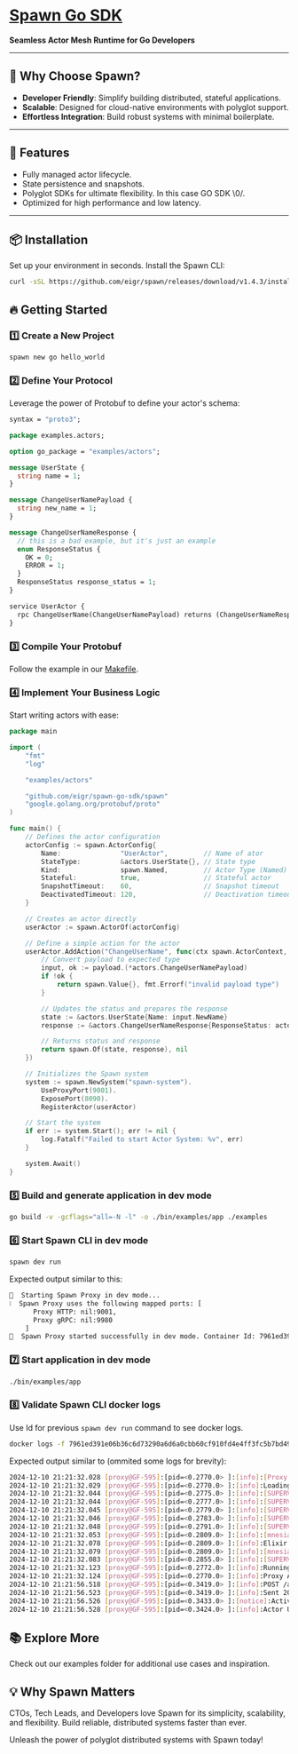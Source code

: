 # [Spawn Go SDK](https://github.com/eigr/spawn)

**Seamless Actor Mesh Runtime for Go Developers**

---

## 🚀 **Why Choose Spawn?**

- **Developer Friendly**: Simplify building distributed, stateful applications.
- **Scalable**: Designed for cloud-native environments with polyglot support.
- **Effortless Integration**: Build robust systems with minimal boilerplate.

---

## **🌟 Features**

- Fully managed actor lifecycle.
- State persistence and snapshots.
- Polyglot SDKs for ultimate flexibility. In this case GO SDK \0/.
- Optimized for high performance and low latency.

---

## **📦 Installation**

Set up your environment in seconds. Install the Spawn CLI:

```bash
curl -sSL https://github.com/eigr/spawn/releases/download/v1.4.3/install.sh | sh
```

## 🔥 Getting Started

### 1️⃣ Create a New Project

```bash
spawn new go hello_world
```

### 2️⃣ Define Your Protocol

Leverage the power of Protobuf to define your actor's schema:

```proto
syntax = "proto3";

package examples.actors;

option go_package = "examples/actors";

message UserState {
  string name = 1;
}

message ChangeUserNamePayload {
  string new_name = 1;
}

message ChangeUserNameResponse {
  // this is a bad example, but it's just an example
  enum ResponseStatus {
    OK = 0;
    ERROR = 1;
  }
  ResponseStatus response_status = 1;
}

service UserActor {
  rpc ChangeUserName(ChangeUserNamePayload) returns (ChangeUserNameResponse) {}
}
```

### 3️⃣ Compile Your Protobuf

Follow the example in our [Makefile](./Makefile).

### 4️⃣ Implement Your Business Logic

Start writing actors with ease:

```go
package main

import (
	"fmt"
	"log"

	"examples/actors"

	"github.com/eigr/spawn-go-sdk/spawn"
	"google.golang.org/protobuf/proto"
)

func main() {
	// Defines the actor configuration
	actorConfig := spawn.ActorConfig{
		Name:               "UserActor",         // Name of ator
		StateType:          &actors.UserState{}, // State type
		Kind:               spawn.Named,         // Actor Type (Named)
		Stateful:           true,                // Stateful actor
		SnapshotTimeout:    60,                  // Snapshot timeout
		DeactivatedTimeout: 120,                 // Deactivation timeout
	}

	// Creates an actor directly
	userActor := spawn.ActorOf(actorConfig)

	// Define a simple action for the actor
	userActor.AddAction("ChangeUserName", func(ctx spawn.ActorContext, payload proto.Message) (spawn.Value, error) {
		// Convert payload to expected type
		input, ok := payload.(*actors.ChangeUserNamePayload)
		if !ok {
			return spawn.Value{}, fmt.Errorf("invalid payload type")
		}

		// Updates the status and prepares the response
		state := &actors.UserState{Name: input.NewName}
		response := &actors.ChangeUserNameResponse{ResponseStatus: actors.ChangeUserNameResponse_OK}

		// Returns status and response
		return spawn.Of(state, response), nil
	})

	// Initializes the Spawn system
	system := spawn.NewSystem("spawn-system").
		UseProxyPort(9001).
		ExposePort(8090).
		RegisterActor(userActor)

	// Start the system
	if err := system.Start(); err != nil {
		log.Fatalf("Failed to start Actor System: %v", err)
	}

	system.Await()
}
```

### 5️⃣ Build and generate application in dev mode

```bash
go build -v -gcflags="all=-N -l" -o ./bin/examples/app ./examples
```

### 6️⃣ Start Spawn CLI in dev mode

```bash
spawn dev run
```

Expected output similar to this:

```bash
🏃  Starting Spawn Proxy in dev mode...
❕  Spawn Proxy uses the following mapped ports: [
      Proxy HTTP: nil:9001,
      Proxy gRPC: nil:9980
    ]
🚀  Spawn Proxy started successfully in dev mode. Container Id: 7961ed391e06b36c6d73290a6d6a0cbb60cf910fd4e4ff3fc5b7bd49ed677976
```

### 7️⃣ Start application in dev mode

```bash
./bin/examples/app
```

### 8️⃣ Validate Spawn CLI docker logs

Use Id for previous `spawn dev run` command to see docker logs.

```bash
docker logs -f 7961ed391e06b36c6d73290a6d6a0cbb60cf910fd4e4ff3fc5b7bd49ed677976
```

Expected output similar to (ommited some logs for brevity):

```bash
2024-12-10 21:21:32.028 [proxy@GF-595]:[pid=<0.2770.0> ]:[info]:[Proxy.Config] Loading configs
2024-12-10 21:21:32.029 [proxy@GF-595]:[pid=<0.2770.0> ]:[info]:Loading config: [actor_system_name]:[my-system]
2024-12-10 21:21:32.044 [proxy@GF-595]:[pid=<0.2775.0> ]:[info]:[SUPERVISOR] Sidecar.Supervisor is up
2024-12-10 21:21:32.044 [proxy@GF-595]:[pid=<0.2777.0> ]:[info]:[SUPERVISOR] Sidecar.ProcessSupervisor is up
2024-12-10 21:21:32.045 [proxy@GF-595]:[pid=<0.2779.0> ]:[info]:[SUPERVISOR] Sidecar.MetricsSupervisor is up
2024-12-10 21:21:32.046 [proxy@GF-595]:[pid=<0.2783.0> ]:[info]:[SUPERVISOR] Spawn.Supervisor is up
2024-12-10 21:21:32.048 [proxy@GF-595]:[pid=<0.2791.0> ]:[info]:[SUPERVISOR] Spawn.Cluster.StateHandoff.ManagerSupervisor is up
2024-12-10 21:21:32.053 [proxy@GF-595]:[pid=<0.2809.0> ]:[info]:[mnesiac:proxy@GF-595] mnesiac starting, with []
2024-12-10 21:21:32.078 [proxy@GF-595]:[pid=<0.2809.0> ]:[info]:Elixir.Statestores.Adapters.Native.SnapshotStore Initialized with result {:aborted, {:already_exists, Statestores.Adapters.Native.SnapshotStore}}
2024-12-10 21:21:32.079 [proxy@GF-595]:[pid=<0.2809.0> ]:[info]:[mnesiac:proxy@GF-595] mnesiac started
2024-12-10 21:21:32.083 [proxy@GF-595]:[pid=<0.2855.0> ]:[info]:[SUPERVISOR] Actors.Supervisors.ActorSupervisor is up
2024-12-10 21:21:32.123 [proxy@GF-595]:[pid=<0.2772.0> ]:[info]:Running Proxy.Router with Bandit 1.5.2 at 0.0.0.0:9001 (http)
2024-12-10 21:21:32.124 [proxy@GF-595]:[pid=<0.2770.0> ]:[info]:Proxy Application started successfully in 0.095587ms. Running with 8 schedulers.
2024-12-10 21:21:56.518 [proxy@GF-595]:[pid=<0.3419.0> ]:[info]:POST /api/v1/system
2024-12-10 21:21:56.523 [proxy@GF-595]:[pid=<0.3419.0> ]:[info]:Sent 200 in 4ms
2024-12-10 21:21:56.526 [proxy@GF-595]:[pid=<0.3433.0> ]:[notice]:Activating Actor "UserActor" with Parent "" in Node :"proxy@GF-595". Persistence true.
2024-12-10 21:21:56.528 [proxy@GF-595]:[pid=<0.3424.0> ]:[info]:Actor UserActor Activated on Node :"proxy@GF-595" in 3402ms
```

## 📚 Explore More

Check out our examples folder for additional use cases and inspiration.

## 💡 Why Spawn Matters

CTOs, Tech Leads, and Developers love Spawn for its simplicity, scalability, and flexibility. Build reliable, distributed systems faster than ever.

Unleash the power of polyglot distributed systems with Spawn today!